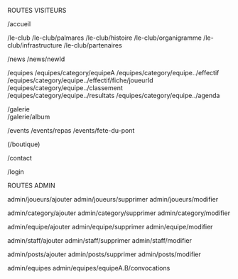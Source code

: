 ROUTES VISITEURS

/accueil

/le-club
/le-club/palmares
/le-club/histoire
/le-club/organigramme
/le-club/infrastructure
/le-club/partenaires

/news
/news/newId

/equipes
/equipes/category/equipeA
/equipes/category/equipe../effectif
/equipes/category/equipe../effectif/fiche/joueurId            
/equipes/category/equipe../classement
/equipes/category/equipe../resultats
/equipes/category/equipe../agenda

/galerie                            
/galerie/album

/events
/events/repas
/events/fete-du-pont

(/boutique)

/contact

/login

ROUTES ADMIN            

admin/joueurs/ajouter
admin/joueurs/supprimer
admin/joueurs/modifier

admin/category/ajouter
admin/category/supprimer
admin/category/modifier

admin/equipe/ajouter
admin/equipe/supprimer
admin/equipe/modifier

admin/staff/ajouter
admin/staff/supprimer
admin/staff/modifier

admin/posts/ajouter
admin/posts/supprimer
admin/posts/modifier

admin/equipes
admin/equipes/equipeA.B/convocations

